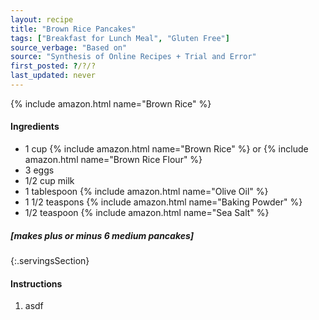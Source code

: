 ```yaml
---
layout: recipe
title: "Brown Rice Pancakes"
tags: ["Breakfast for Lunch Meal", "Gluten Free"]
source_verbage: "Based on"
source: "Synthesis of Online Recipes + Trial and Error" 
first_posted: ?/?/?
last_updated: never
---
```



{% include amazon.html name="Brown Rice" %}

#### Ingredients
- 1 cup {% include amazon.html name="Brown Rice" %} or {% include amazon.html name="Brown Rice Flour" %}
- 3 eggs
- 1/2 cup milk
- 1 tablespoon {% include amazon.html name="Olive Oil" %}
- 1 1/2 teaspons {% include amazon.html name="Baking Powder" %}
- 1/2 teaspoon {% include amazon.html name="Sea Salt" %}

##### [makes plus or minus 6 medium pancakes]
{:.servingsSection}

#### Instructions
1. asdf